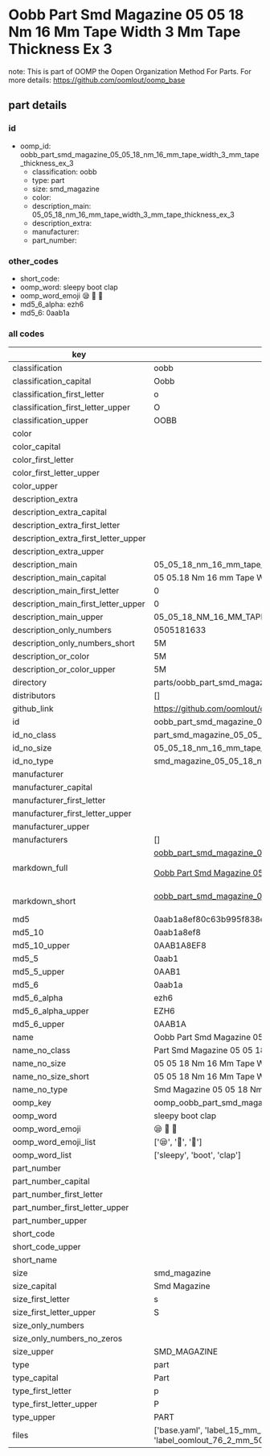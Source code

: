 # Oobb Part Smd Magazine 05 05 18 Nm 16 Mm Tape Width 3 Mm Tape Thickness Ex 3  

note: This is part of OOMP the Oopen Organization Method For Parts. For more details: https://github.com/oomlout/oomp_base

##  part details





### id
* oomp_id: oobb_part_smd_magazine_05_05_18_nm_16_mm_tape_width_3_mm_tape_thickness_ex_3
  * classification: oobb
  * type: part
  * size: smd_magazine
  * color: 
  * description_main: 05_05_18_nm_16_mm_tape_width_3_mm_tape_thickness_ex_3
  * description_extra: 
  * manufacturer: 
  * part_number: 

### other_codes
* short_code: 
* oomp_word: sleepy boot clap
* oomp_word_emoji :sleepy: :boot: :clap:
* md5_6_alpha: ezh6
* md5_6: 0aab1a

### all codes 
| key | value |  
| --- | --- |  
| classification | oobb |  
| classification_capital | Oobb |  
| classification_first_letter | o |  
| classification_first_letter_upper | O |  
| classification_upper | OOBB |  
| color |  |  
| color_capital |  |  
| color_first_letter |  |  
| color_first_letter_upper |  |  
| color_upper |  |  
| description_extra |  |  
| description_extra_capital |  |  
| description_extra_first_letter |  |  
| description_extra_first_letter_upper |  |  
| description_extra_upper |  |  
| description_main | 05_05_18_nm_16_mm_tape_width_3_mm_tape_thickness_ex_3 |  
| description_main_capital | 05 05.18 Nm 16 mm Tape Width 3 mm Tape Thickness Ex 3 |  
| description_main_first_letter | 0 |  
| description_main_first_letter_upper | 0 |  
| description_main_upper | 05_05_18_NM_16_MM_TAPE_WIDTH_3_MM_TAPE_THICKNESS_EX_3 |  
| description_only_numbers | 0505181633 |  
| description_only_numbers_short | 5M |  
| description_or_color | 5M |  
| description_or_color_upper | 5M |  
| directory | parts/oobb_part_smd_magazine_05_05_18_nm_16_mm_tape_width_3_mm_tape_thickness_ex_3 |  
| distributors | [] |  
| github_link | https://github.com/oomlout/oomlout_oomp_part_src/tree/main/parts/oobb_part_smd_magazine_05_05_18_nm_16_mm_tape_width_3_mm_tape_thickness_ex_3/working |  
| id | oobb_part_smd_magazine_05_05_18_nm_16_mm_tape_width_3_mm_tape_thickness_ex_3 |  
| id_no_class | part_smd_magazine_05_05_18_nm_16_mm_tape_width_3_mm_tape_thickness_ex_3 |  
| id_no_size | 05_05_18_nm_16_mm_tape_width_3_mm_tape_thickness_ex_3 |  
| id_no_type | smd_magazine_05_05_18_nm_16_mm_tape_width_3_mm_tape_thickness_ex_3 |  
| manufacturer |  |  
| manufacturer_capital |  |  
| manufacturer_first_letter |  |  
| manufacturer_first_letter_upper |  |  
| manufacturer_upper |  |  
| manufacturers | [] |  
| markdown_full | [oobb_part_smd_magazine_05_05_18_nm_16_mm_tape_width_3_mm_tape_thickness_ex_3](https://github.com/oomlout/oomlout_oomp_part_src/tree/main/parts/oobb_part_smd_magazine_05_05_18_nm_16_mm_tape_width_3_mm_tape_thickness_ex_3/working)<br>[](https://github.com/oomlout/oomlout_oomp_part_src/tree/main/parts/oobb_part_smd_magazine_05_05_18_nm_16_mm_tape_width_3_mm_tape_thickness_ex_3/working)<br>[Oobb Part Smd Magazine 05 05 18 Nm 16 Mm Tape Width 3 Mm Tape Thickness Ex 3](https://github.com/oomlout/oomlout_oomp_part_src/tree/main/parts/oobb_part_smd_magazine_05_05_18_nm_16_mm_tape_width_3_mm_tape_thickness_ex_3/working)<br><br> |  
| markdown_short | [oobb_part_smd_magazine_05_05_18_nm_16_mm_tape_width_3_mm_tape_thickness_ex_3](https://github.com/oomlout/oomlout_oomp_part_src/tree/main/parts/oobb_part_smd_magazine_05_05_18_nm_16_mm_tape_width_3_mm_tape_thickness_ex_3/working)<br><br> |  
| md5 | 0aab1a8ef80c63b995f838ece442af90 |  
| md5_10 | 0aab1a8ef8 |  
| md5_10_upper | 0AAB1A8EF8 |  
| md5_5 | 0aab1 |  
| md5_5_upper | 0AAB1 |  
| md5_6 | 0aab1a |  
| md5_6_alpha | ezh6 |  
| md5_6_alpha_upper | EZH6 |  
| md5_6_upper | 0AAB1A |  
| name | Oobb Part Smd Magazine 05 05 18 Nm 16 Mm Tape Width 3 Mm Tape Thickness Ex 3 |  
| name_no_class | Part Smd Magazine 05 05 18 Nm 16 Mm Tape Width 3 Mm Tape Thickness Ex 3 |  
| name_no_size | 05 05 18 Nm 16 Mm Tape Width 3 Mm Tape Thickness Ex 3 |  
| name_no_size_short | 05 05 18 Nm 16 Mm Tape Width 3 Mm Tape Thickness Ex 3 |  
| name_no_type | Smd Magazine 05 05 18 Nm 16 Mm Tape Width 3 Mm Tape Thickness Ex 3 |  
| oomp_key | oomp_oobb_part_smd_magazine_05_05_18_nm_16_mm_tape_width_3_mm_tape_thickness_ex_3 |  
| oomp_word | sleepy boot clap |  
| oomp_word_emoji | :sleepy: :boot: :clap: |  
| oomp_word_emoji_list | [':sleepy:', ':boot:', ':clap:'] |  
| oomp_word_list | ['sleepy', 'boot', 'clap'] |  
| part_number |  |  
| part_number_capital |  |  
| part_number_first_letter |  |  
| part_number_first_letter_upper |  |  
| part_number_upper |  |  
| short_code |  |  
| short_code_upper |  |  
| short_name |  |  
| size | smd_magazine |  
| size_capital | Smd Magazine |  
| size_first_letter | s |  
| size_first_letter_upper | S |  
| size_only_numbers |  |  
| size_only_numbers_no_zeros |  |  
| size_upper | SMD_MAGAZINE |  
| type | part |  
| type_capital | Part |  
| type_first_letter | p |  
| type_first_letter_upper | P |  
| type_upper | PART |  
| files | ['base.yaml', 'label_15_mm_30_mm.pdf', 'label_15_mm_30_mm.svg', 'label_76_2_mm_50_8_mm.pdf', 'label_76_2_mm_50_8_mm.svg', 'label_oomlout_76_2_mm_50_8_mm.pdf', 'label_oomlout_76_2_mm_50_8_mm.svg', 'readme.md', 'working.json', 'working.yaml'] |  
